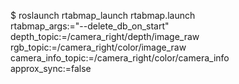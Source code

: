  $ roslaunch rtabmap_launch rtabmap.launch \
    rtabmap_args:="--delete_db_on_start" \
    depth_topic:=/camera_right/depth/image_raw \
    rgb_topic:=/camera_right/color/image_raw \
    camera_info_topic:=/camera_right/color/camera_info \
    approx_sync:=false
